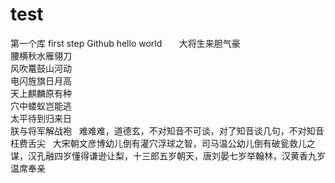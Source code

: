 # test
第一个库
first step Github
hello world
      
大将生来胆气豪  
腰横秋水雁翎刀  
风吹鼍鼓山河动  
电闪旌旗日月高  
天上麒麟原有种  
穴中蝼蚁岂能逃  
太平待到归来日  
朕与将军解战袍  
难难难，道德玄，不对知音不可谈，对了知音谈几句，不对知音枉费舌尖  
大宋朝文彦博幼儿倒有灌穴浮球之智，司马温公幼儿倒有破瓮救儿之谋，汉孔融四岁懂得谦逊让梨，十三郎五岁朝天，唐刘晏七岁举翰林，汉黄香九岁温席奉亲

